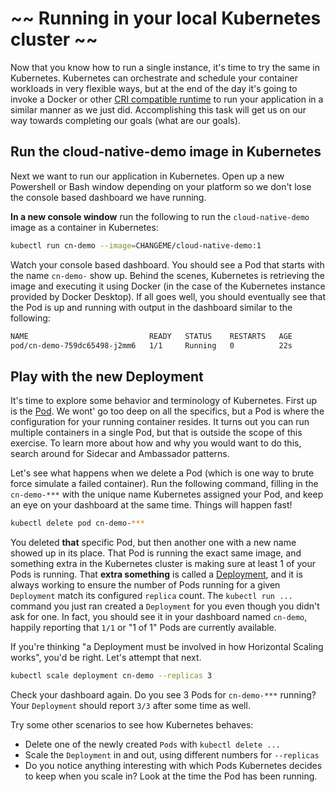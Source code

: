 # ~~ Running in your local Kubernetes cluster ~~

Now that you know how to run a single instance, it's time to try the same in Kubernetes.  Kubernetes can orchestrate and schedule your container workloads in very flexible ways, but at the end of the day it's going to invoke a Docker or other [CRI compatible runtime](https://www.opencontainers.org/) to run your application in a similar manner as we just did.  Accomplishing this task will get us on our way towards completing our goals (what are our goals).

## Run the cloud-native-demo image in Kubernetes

Next we want to run our application in Kubernetes.  Open up a new Powershell or Bash window depending on your platform so we don't lose the console based dashboard we have running.

**In a new console window** run the following to run the `cloud-native-demo` image as a container in Kubernetes:

```bash
kubectl run cn-demo --image=CHANGEME/cloud-native-demo:1
```

Watch your console based dashboard.  You should see a Pod that starts with the name `cn-demo-` show up.  Behind the scenes, Kubernetes is retrieving the image and executing it using Docker (in the case of the Kubernetes instance provided by Docker Desktop).  If all goes well, you should eventually see that the Pod is up and running with output in the dashboard similar to the following:

```bash
NAME                           READY   STATUS    RESTARTS   AGE
pod/cn-demo-759dc65498-j2mm6   1/1     Running   0          22s
```

## Play with the new Deployment

It's time to explore some behavior and terminology of Kubernetes.  First up is the [Pod](https://kubernetes.io/docs/concepts/workloads/pods/pod/).  We wont' go too deep on all the specifics, but a Pod is where the configuration for your running container resides.  It turns out you can run multiple containers in a single Pod, but that is outside the scope of this exercise.  To learn more about how and why you would want to do this, search around for Sidecar and Ambassador patterns.

Let's see what happens when we delete a Pod (which is one way to brute force simulate a failed container).  Run the following command, filling in the `cn-demo-***` with the unique name Kubernetes assigned your Pod, and keep an eye on your dashboard at the same time.  Things will happen fast!

```bash
kubectl delete pod cn-demo-***
```

You deleted **that** specific Pod, but then another one with a new name showed up in its place.  That Pod is running the exact same image, and something extra in the Kubernetes cluster is making sure at least 1 of your Pods is running.  That **extra something** is called a [Deployment](https://kubernetes.io/docs/concepts/workloads/controllers/deployment/), and it is always working to ensure the number of Pods running for a given `Deployment` match its configured `replica` count.  The `kubectl run ...` command you just ran created a `Deployment` for you even though you didn't ask for one.  In fact, you should see it in your dashboard named `cn-demo`, happily reporting that `1/1` or "1 of 1" Pods are currently available.

If you're thinking "a Deployment must be involved in how Horizontal Scaling works", you'd be right.  Let's attempt that next.

```bash
kubectl scale deployment cn-demo --replicas 3
```

Check your dashboard again.  Do you see 3 Pods for `cn-demo-***` running?  Your `Deployment` should report `3/3` after some time as well.

Try some other scenarios to see how Kubernetes behaves:
* Delete one of the newly created `Pods` with `kubectl delete ...`
* Scale the `Deployment` in and out, using different numbers for `--replicas`
* Do you notice anything interesting with which Pods Kubernetes decides to keep when you scale in?  Look at the time the Pod has been running.

